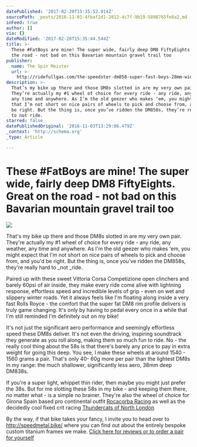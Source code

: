 ```yaml
---
datePublished: '2017-02-20T15:35:52.914Z'
sourcePath: _posts/2016-11-01-4fbaf2d1-2812-4c7f-9b19-5898765fe8a2.md
inFeed: true
author: []
via: {}
dateModified: '2017-02-20T15:35:44.544Z'
title: >-
  These #FatBoys are mine! The super wide, fairly deep DM8 FiftyEights. Great on
  the road - not bad on this Bavarian mountain gravel trail too
publisher:
  name: The Spin Meister
  url: >-
    http://ridefullgas.com/the-speedster-dm858-super-fast-boys-28mm-wide-58mm-deep-1565g-pair/
description: >-
  That’s my bike up there and those DM8s slotted in are my very own pair.
  They’re actually my #1 wheel of choice for every ride - any ride, any weather,
  any time and anywhere. As I’m the old geezer who makes ‘em, you might expect
  that I’m not short on nice pairs of wheels to pick and choose from, and you’d
  be right. But the thing is, once you’ve ridden the DM858s, they’re really hard
  to not ride.
starred: false
datePublishedOriginal: '2016-11-03T13:29:06.479Z'
_context: 'http://schema.org'
_type: Article

---
```

# These \#FatBoys are mine! The super wide, fairly deep DM8 FiftyEights. Great on the road - not bad on this Bavarian mountain gravel trail too
![](https://the-grid-user-content.s3-us-west-2.amazonaws.com/a09b1aaa-8e55-49b4-90e5-0f6e3a8095bd.jpg)

That's my bike up there and those DM8s slotted in are my very own pair. They're actually my \#1 wheel of choice for every ride - any ride, any weather, any time and anywhere. As I'm the old geezer who makes 'em, you might expect that I'm not short on nice pairs of wheels to pick and choose from, and you'd be right. But the thing is, once you've ridden the DM858s, they're really hard to _not _ride.

Paired up with these sweet Vittoria Corsa Competizione open clinchers and barely 60psi of air inside, they make every ride come alive with lightning response, effortless speed and incredible levels of grip - even on wet and slippery winter roads. Yet it always feels like I'm floating along inside a very fast Rolls Royce - the comfort that the super fat DM8 rim profile delivers is truly game changing. It's only by having to pedal every once in a while that I'm still reminded I'm definitely out on my bike!

It's not just the significant aero performance and seemingly effortless speed these DM8s deliver. It's not even the driving, inspiring soundtrack they generate as you roll along, making them so much fun to ride. No - the really cool thing about the 58s is that there's barely any price to pay in extra weight for going this deep. You see, I make these wheels at around 1540 - 1560 grams a pair. That's only 40- 60g more per pair than the lightest DM8s in my range: the much shallower, significantly less aero, 38mm deep DM838s.

If you're a super light, whippet thin rider, then maybe you might just prefer the 38s. But for me slotting these 58s in my bike - and keeping them there, no matter what - is a simple no brainer. They're also the wheel of choice for Girona Spain based pro continental outfit [Rocacorba Racing][0] as well as the decidedly cool fixed crit racing [Thundercats of North London][1]

By the way, if that bike takes your fancy, I invite you to head over to http://speedmetal.bike/ where you can find out about the entirely bespoke custom titanium frames we make.
[Click here for reviews or to order a pair for yourself][2]

[0]: https://www.instagram.com/rocacorbaracing/ "Rocacorba Racing on Instagram"
[1]: https://www.instagram.com/the_nltcbmbc/ "Thundercats on Instagram"
[2]: http://ridefullgas.com/the-speedster-dm858-super-fast-boys-28mm-wide-58mm-deep-1565g-pair/